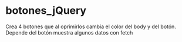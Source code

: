 # botones_jQuery
Crea 4 botones que al oprimirlos cambia el color del body y del botón. Depende del botón muestra algunos datos con fetch
